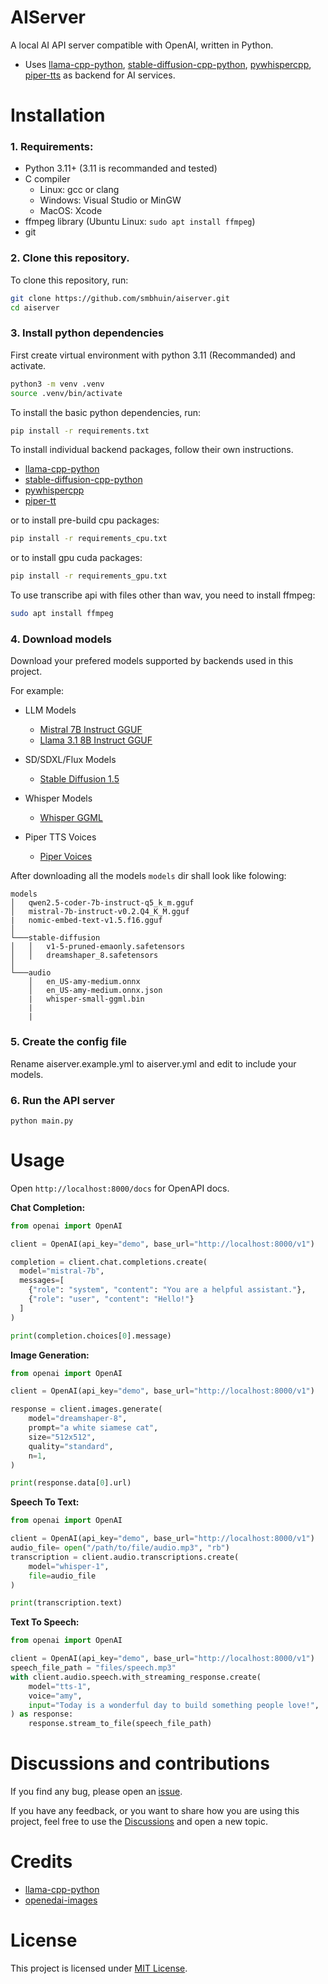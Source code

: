 # AIServer

A local AI API server compatible with OpenAI, written in Python.

- Uses [llama-cpp-python](https://github.com/abetlen/llama-cpp-python), [stable-diffusion-cpp-python](https://github.com/william-murray1204/stable-diffusion-cpp-python), [pywhispercpp](https://github.com/absadiki/pywhispercpp), [piper-tts](https://github.com/rhasspy/piper) as backend for AI services.

# Installation

### 1. Requirements:

  - Python 3.11+ (3.11 is recommanded and tested)
  - C compiler
      - Linux: gcc or clang
      - Windows: Visual Studio or MinGW
      - MacOS: Xcode
  - ffmpeg library (Ubuntu Linux: `sudo apt install ffmpeg`)
  - git

### 2. Clone this repository.

To clone this repository, run:

```bash
git clone https://github.com/smbhuin/aiserver.git
cd aiserver
```

### 3. Install python dependencies

First create virtual environment with python 3.11 (Recommanded) and activate.

```bash
python3 -m venv .venv
source .venv/bin/activate
```

To install the basic python dependencies, run:

```bash
pip install -r requirements.txt
```

To install individual backend packages, follow their own instructions.

- [llama-cpp-python](https://github.com/abetlen/llama-cpp-python?tab=readme-ov-file#installation)
- [stable-diffusion-cpp-python](https://github.com/william-murray1204/stable-diffusion-cpp-python?tab=readme-ov-file#installation)
- [pywhispercpp](https://github.com/absadiki/pywhispercpp?tab=readme-ov-file#installation)
- [piper-tt](https://github.com/rhasspy/piper?tab=readme-ov-file#installation)

or to install pre-build cpu packages:

```bash
pip install -r requirements_cpu.txt
```

or to install gpu cuda packages:

```bash
pip install -r requirements_gpu.txt
```

To use transcribe api with files other than wav, you need to install ffmpeg: 

```bash
sudo apt install ffmpeg
```

### 4. Download models

Download your prefered models supported by backends used in this project.

For example:

- LLM Models
  - [Mistral 7B Instruct GGUF](https://huggingface.co/TheBloke/Mistral-7B-Instruct-v0.1-GGUF)
  - [Llama 3.1 8B Instruct GGUF](https://huggingface.co/bartowski/Meta-Llama-3.1-8B-Instruct-GGUF)

- SD/SDXL/Flux Models
  - [Stable Diffusion 1.5](https://huggingface.co/stable-diffusion-v1-5/stable-diffusion-v1-5)

- Whisper Models
  - [Whisper GGML](https://huggingface.co/ggerganov/whisper.cpp)

- Piper TTS Voices
  - [Piper Voices](https://github.com/rhasspy/piper/blob/master/VOICES.md)

After downloading all the models `models` dir shall look like folowing:

```
models
│   qwen2.5-coder-7b-instruct-q5_k_m.gguf
│   mistral-7b-instruct-v0.2.Q4_K_M.gguf
|   nomic-embed-text-v1.5.f16.gguf
│
└───stable-diffusion
│   │   v1-5-pruned-emaonly.safetensors
│   │   dreamshaper_8.safetensors
│
└───audio
    │   en_US-amy-medium.onnx
    │   en_US-amy-medium.onnx.json
    |   whisper-small-ggml.bin
    |
    |
```

### 5. Create the config file

Rename aiserver.example.yml to aiserver.yml and edit to include your models.

### 6. Run the API server

`python main.py`

# Usage

Open `http://localhost:8000/docs` for OpenAPI docs.

**Chat Completion:**

```python
from openai import OpenAI

client = OpenAI(api_key="demo", base_url="http://localhost:8000/v1")

completion = client.chat.completions.create(
  model="mistral-7b",
  messages=[
    {"role": "system", "content": "You are a helpful assistant."},
    {"role": "user", "content": "Hello!"}
  ]
)

print(completion.choices[0].message)
```

**Image Generation:**

```python
from openai import OpenAI

client = OpenAI(api_key="demo", base_url="http://localhost:8000/v1")

response = client.images.generate(
    model="dreamshaper-8",
    prompt="a white siamese cat",
    size="512x512",
    quality="standard",
    n=1,
)

print(response.data[0].url)
```

**Speech To Text:**

```python
from openai import OpenAI

client = OpenAI(api_key="demo", base_url="http://localhost:8000/v1")
audio_file= open("/path/to/file/audio.mp3", "rb")
transcription = client.audio.transcriptions.create(
    model="whisper-1", 
    file=audio_file
)

print(transcription.text)
```

**Text To Speech:**

```python
from openai import OpenAI

client = OpenAI(api_key="demo", base_url="http://localhost:8000/v1")
speech_file_path = "files/speech.mp3"
with client.audio.speech.with_streaming_response.create(
    model="tts-1",
    voice="amy",
    input="Today is a wonderful day to build something people love!",
) as response:
    response.stream_to_file(speech_file_path)
```

# Discussions and contributions

If you find any bug, please open an [issue](https://github.com/smbhuin/aiserver/issues).

If you have any feedback, or you want to share how you are using this project, feel free to use the [Discussions](https://github.com/smbhuin/aiserver/discussions) and open a new topic.

# Credits

- [llama-cpp-python](https://github.com/abetlen/llama-cpp-python)
- [openedai-images](https://github.com/matatonic/openedai-images)

# License

This project is licensed under [MIT License](./LICENSE.md).
